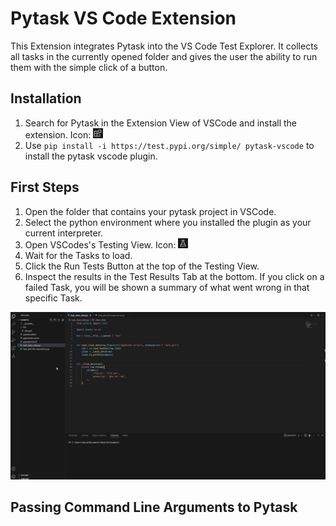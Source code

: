 # Pytask VS Code Extension
This Extension integrates Pytask into the VS Code Test Explorer. It collects all tasks in the currently opened folder and gives the user the ability to run them with the simple click of a button.

## Installation
1. Search for Pytask in the Extension View of VSCode and install the extension. Icon: <img src="doc/icon_ext.png" width="16" height="16">
2. Use ```pip install -i https://test.pypi.org/simple/ pytask-vscode``` to install the pytask vscode plugin.

## First Steps

1. Open the folder that contains your pytask project in VSCode.
2. Select the python environment where you installed the plugin as your current interpreter.
3. Open VSCodes's Testing View. Icon: <img src="doc/icon_test.png" width="16" height="16">
4. Wait for the Tasks to load.
5. Click the Run Tests Button at the top of the Testing View.
6. Inspect the results in the Test Results Tab at the bottom. If you click on a failed Task, you will be shown a summary of what went wrong in that specific Task.

![Icon](doc/pytask_run.gif)

## Passing Command Line Arguments to Pytask


